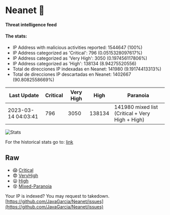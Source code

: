 # Neanet :hocho:
#### Threat intelligence feed
#### The stats:

- IP Address with malicious activities reported: 1544647 (100%)
- IP Address categorized as 'Critical':  796 (0.0515328097617%)
- IP Address categorized as 'Very High':  3050 (0.197456117806%)
- IP Address categorized as 'High':  138134 (8.94275520556)
- Total de direcciones IP indexadas en Neanet:  141980 (9.19174413313%)
- Total de direcciones IP descartadas en Neanet:  1402667 (90.8082558669%)

| Last Update | Critical | Very High | High | Paranoia |
| --- | --- | --- | --- | --- |
| 2023-03-14 04:03:41 | 796 | 3050 | 138134 | 141980 mixed list (Critical + Very High + High)|

![Stats](https://docs.google.com/spreadsheets/d/e/2PACX-1vSnaNMIXVabIpDJjufMlzH7poXnshF3mgd8Is1g9ytUEzVsP5my4Trn8f-xkoLLQ38xpL3HtmUexLo6/pubchart?oid=501124687&format=image)

For the historical stats go to: [link](/stats.csv)
## Raw
- :scream: [Critical](https://raw.githubusercontent.com/JavaGarcia/Neanet/master/blacklists/neanet_critical.txt)
- :fearful: [VeryHigh](https://raw.githubusercontent.com/JavaGarcia/Neanet/master/blacklists/neanet_veryHigh.txtt)
- :frowning: [High](https://raw.githubusercontent.com/JavaGarcia/Neanet/master/blacklists/neanet_high.txt)
- :dizzy_face: [Mixed-Paranoia](https://raw.githubusercontent.com/JavaGarcia/Neanet/master/blacklists/neanet_all.txt)


Your IP is indexed? You may request to takedown. [https://github.com/JavaGarcia/Neanet/issues](https://github.com/JavaGarcia/Neanet/issues)























































































































































































































































































































































































































































































































































































































































































































































































































































































































































































































































































































































































































































































































































































































































































































































































































































































































































































































































































































































































































































































































































































































































































































































































































































































































































































































































































































































































































































































































































































































































































































































































































































































































































































































































































































































































































































































































































































































































































































































































































































































































































































































































































































































































































































































































































































































































































































































































































































































































































































































































































































































































































































































































































































































































































































































































































































































































































































































































































































































































































































































































































































































































































































































































































































































































































































































































































































































































































































































































































































































































































































































































































































































































































































































































































































































































































































































































































































































































































































































































































































































































































































































































































































































































































































































































































































































































































































































































































































































































































































































































































































































































































































































































































































































































































































































































































































































































































































































































































































































































































































